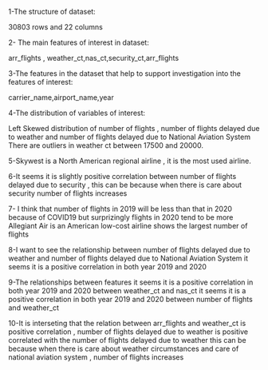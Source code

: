 1-The structure of dataset:

30803 rows and 22 columns 

2- The main features of interest in dataset:

arr_flights , weather_ct,nas_ct,security_ct,arr_flights
  
3-The features in the dataset that  help to support investigation into the features of interest:

carrier_name,airport_name,year


4-The distribution of variables of interest:

Left Skewed distribution of number of flights , number of flights delayed due to weather and number of flights delayed due to National Aviation System
There are outliers in weather ct between 17500 and 20000.

5-Skywest is a North American regional airline  , it is the most used airline.


6-It seems it is slightly positive correlation between number of flights delayed due to security , this can be because when there is care about security number of flights increases 


7- I think that number of flights in 2019  will be less than that in 2020 because of COVID19 but surprizingly flights in 2020 tend to be more 
 Allegiant Air is an American low-cost airline shows the largest number of flights


8-I want to see the relationship between number of flights delayed due to weather and number of flights delayed due to National Aviation System it seems it is a positive correlation in both year 2019 and 2020

9-The relationships between features 
it seems it is a positive correlation in both year 2019 and 2020 between weather_ct and nas_ct 
it seems it is a positive correlation in both year 2019 and 2020 between number of flights and weather_ct 


10-It is interseting  that the relation between arr_flights and weather_ct is positive correlation ,
number of flights delayed due to weather is positive correlated with the number of flights delayed due to weather  this can be 
because when there is care about weather circumstances and care of  national aviation  system , number of flights increases


 

